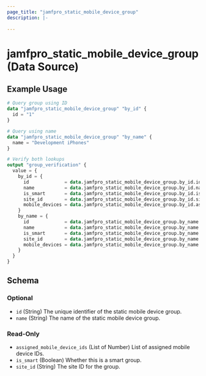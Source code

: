 ```yaml
---
page_title: "jamfpro_static_mobile_device_group"
description: |-
  
---
```


# jamfpro_static_mobile_device_group (Data Source)


## Example Usage
```terraform
# Query group using ID
data "jamfpro_static_mobile_device_group" "by_id" {
  id = "1"
}

# Query using name
data "jamfpro_static_mobile_device_group" "by_name" {
  name = "Development iPhones"
}

# Verify both lookups
output "group_verification" {
  value = {
    by_id = {
      id             = data.jamfpro_static_mobile_device_group.by_id.id
      name           = data.jamfpro_static_mobile_device_group.by_id.name
      is_smart       = data.jamfpro_static_mobile_device_group.by_id.is_smart
      site_id        = data.jamfpro_static_mobile_device_group.by_id.site_id
      mobile_devices = data.jamfpro_static_mobile_device_group.by_id.assigned_mobile_device_ids
    }
    by_name = {
      id             = data.jamfpro_static_mobile_device_group.by_name.id
      name           = data.jamfpro_static_mobile_device_group.by_name.name
      is_smart       = data.jamfpro_static_mobile_device_group.by_name.is_smart
      site_id        = data.jamfpro_static_mobile_device_group.by_name.site_id
      mobile_devices = data.jamfpro_static_mobile_device_group.by_name.assigned_mobile_device_ids
    }
  }
}
```

<!-- schema generated by tfplugindocs -->
## Schema

### Optional

- `id` (String) The unique identifier of the static mobile device group.
- `name` (String) The name of the static mobile device group.

### Read-Only

- `assigned_mobile_device_ids` (List of Number) List of assigned mobile device IDs.
- `is_smart` (Boolean) Whether this is a smart group.
- `site_id` (String) The site ID for the group.